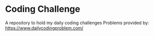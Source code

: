 # Coding Challenge
A repository to hold my daily coding challenges
Problems provided by: https://www.dailycodingproblem.com/